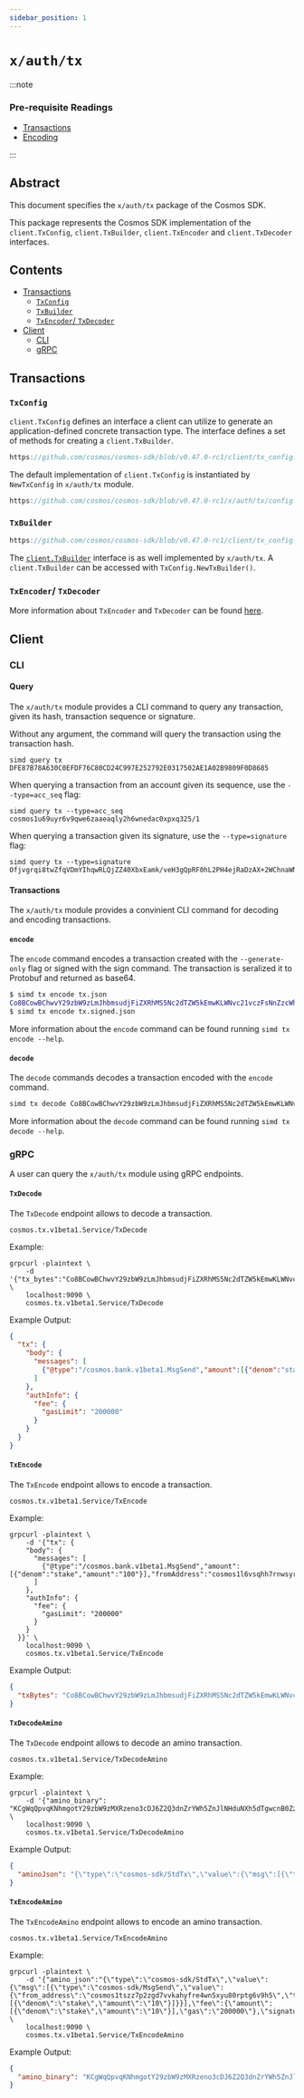 ```yaml
---
sidebar_position: 1
---
```


# `x/auth/tx`

:::note

### Pre-requisite Readings

* [Transactions](https://docs.cosmos.network/main/core/transactions#transaction-generation)
* [Encoding](https://docs.cosmos.network/main/core/encoding#transaction-encoding)

:::

## Abstract

This document specifies the `x/auth/tx` package of the Cosmos SDK.

This package represents the Cosmos SDK implementation of the `client.TxConfig`, `client.TxBuilder`, `client.TxEncoder` and `client.TxDecoder` interfaces.

## Contents

* [Transactions](#transactions)
    * [`TxConfig`](#txconfig)
    * [`TxBuilder`](#txbuilder)
    * [`TxEncoder`/ `TxDecoder`](#txencoder-txdecoder)
* [Client](#client)
    * [CLI](#cli)
    * [gRPC](#grpc)

## Transactions

### `TxConfig`

`client.TxConfig` defines an interface a client can utilize to generate an application-defined concrete transaction type.
The interface defines a set of methods for creating a `client.TxBuilder`.

```go reference
https://github.com/cosmos/cosmos-sdk/blob/v0.47.0-rc1/client/tx_config.go#L25-L31
```

The default implementation of `client.TxConfig` is instantiated by `NewTxConfig` in `x/auth/tx` module.

```go reference
https://github.com/cosmos/cosmos-sdk/blob/v0.47.0-rc1/x/auth/tx/config.go#L22-L28
```

### `TxBuilder`

```go reference
https://github.com/cosmos/cosmos-sdk/blob/v0.47.0-rc1/client/tx_config.go#L33-L50
```

The [`client.TxBuilder`](https://docs.cosmos.network/main/core/transactions#transaction-generation) interface is as well implemented by `x/auth/tx`.
A `client.TxBuilder` can be accessed with `TxConfig.NewTxBuilder()`.  

### `TxEncoder`/ `TxDecoder`

More information about `TxEncoder` and `TxDecoder` can be found [here](https://docs.cosmos.network/main/core/encoding#transaction-encoding).

## Client

### CLI

#### Query

The `x/auth/tx` module provides a CLI command to query any transaction, given its hash, transaction sequence or signature.

Without any argument, the command will query the transaction using the transaction hash.

```shell
simd query tx DFE87B78A630C0EFDF76C80CD24C997E252792E0317502AE1A02B9809F0D8685
```

When querying a transaction from an account given its sequence, use the `--type=acc_seq` flag:

```shell
simd query tx --type=acc_seq cosmos1u69uyr6v9qwe6zaaeaqly2h6wnedac0xpxq325/1
```

When querying a transaction given its signature, use the `--type=signature` flag:

```shell
simd query tx --type=signature Ofjvgrqi8twZfqVDmYIhqwRLQjZZ40XbxEamk/veH3gQpRF0hL2PH4ejRaDzAX+2WChnaWNQJQ41ekToIi5Wqw==
```

#### Transactions

The `x/auth/tx` module provides a convinient CLI command for decoding and encoding transactions.

#### `encode`

The `encode` command encodes a transaction created with the `--generate-only` flag or signed with the sign command.
The transaction is seralized it to Protobuf and returned as base64.

```bash
$ simd tx encode tx.json
Co8BCowBChwvY29zbW9zLmJhbmsudjFiZXRhMS5Nc2dTZW5kEmwKLWNvc21vczFsNnZzcWhoN3Jud3N5cjJreXozampnM3FkdWF6OGd3Z3lsODI3NRItY29zbW9zMTU4c2FsZHlnOHBteHU3Znd2dDBkNng3amVzd3A0Z3d5a2xrNnkzGgwKBXN0YWtlEgMxMDASBhIEEMCaDA==
$ simd tx encode tx.signed.json
```

More information about the `encode` command can be found running `simd tx encode --help`.

#### `decode`

The `decode` commands decodes a transaction encoded with the `encode` command.


```bash
simd tx decode Co8BCowBChwvY29zbW9zLmJhbmsudjFiZXRhMS5Nc2dTZW5kEmwKLWNvc21vczFsNnZzcWhoN3Jud3N5cjJreXozampnM3FkdWF6OGd3Z3lsODI3NRItY29zbW9zMTU4c2FsZHlnOHBteHU3Znd2dDBkNng3amVzd3A0Z3d5a2xrNnkzGgwKBXN0YWtlEgMxMDASBhIEEMCaDA==
```

More information about the `decode` command can be found running `simd tx decode --help`.

### gRPC

A user can query the `x/auth/tx` module using gRPC endpoints.

#### `TxDecode`

The `TxDecode` endpoint allows to decode a transaction.

```shell
cosmos.tx.v1beta1.Service/TxDecode
```

Example:

```shell
grpcurl -plaintext \
    -d '{"tx_bytes":"Co8BCowBChwvY29zbW9zLmJhbmsudjFiZXRhMS5Nc2dTZW5kEmwKLWNvc21vczFsNnZzcWhoN3Jud3N5cjJreXozampnM3FkdWF6OGd3Z3lsODI3NRItY29zbW9zMTU4c2FsZHlnOHBteHU3Znd2dDBkNng3amVzd3A0Z3d5a2xrNnkzGgwKBXN0YWtlEgMxMDASBhIEEMCaDA=="}' \
    localhost:9090 \
    cosmos.tx.v1beta1.Service/TxDecode
```

Example Output:

```json
{
  "tx": {
    "body": {
      "messages": [
        {"@type":"/cosmos.bank.v1beta1.MsgSend","amount":[{"denom":"stake","amount":"100"}],"fromAddress":"cosmos1l6vsqhh7rnwsyr2kyz3jjg3qduaz8gwgyl8275","toAddress":"cosmos158saldyg8pmxu7fwvt0d6x7jeswp4gwyklk6y3"}
      ]
    },
    "authInfo": {
      "fee": {
        "gasLimit": "200000"
      }
    }
  }
}
```

#### `TxEncode`

The `TxEncode` endpoint allows to encode a transaction.

```shell
cosmos.tx.v1beta1.Service/TxEncode
```

Example:

```shell
grpcurl -plaintext \
    -d '{"tx": {
    "body": {
      "messages": [
        {"@type":"/cosmos.bank.v1beta1.MsgSend","amount":[{"denom":"stake","amount":"100"}],"fromAddress":"cosmos1l6vsqhh7rnwsyr2kyz3jjg3qduaz8gwgyl8275","toAddress":"cosmos158saldyg8pmxu7fwvt0d6x7jeswp4gwyklk6y3"}
      ]
    },
    "authInfo": {
      "fee": {
        "gasLimit": "200000"
      }
    }
  }}' \
    localhost:9090 \
    cosmos.tx.v1beta1.Service/TxEncode
```

Example Output:

```json
{
  "txBytes": "Co8BCowBChwvY29zbW9zLmJhbmsudjFiZXRhMS5Nc2dTZW5kEmwKLWNvc21vczFsNnZzcWhoN3Jud3N5cjJreXozampnM3FkdWF6OGd3Z3lsODI3NRItY29zbW9zMTU4c2FsZHlnOHBteHU3Znd2dDBkNng3amVzd3A0Z3d5a2xrNnkzGgwKBXN0YWtlEgMxMDASBhIEEMCaDA=="
}
```

#### `TxDecodeAmino`

The `TxDecode` endpoint allows to decode an amino transaction.

```shell
cosmos.tx.v1beta1.Service/TxDecodeAmino
```

Example:

```shell
grpcurl -plaintext \
    -d '{"amino_binary": "KCgWqQpvqKNhmgotY29zbW9zMXRzeno3cDJ6Z2Q3dnZrYWh5ZnJlNHduNXh5dTgwcnB0ZzZ2OWg1Ei1jb3Ntb3MxdHN6ejdwMnpnZDd2dmthaHlmcmU0d241eHl1ODBycHRnNnY5aDUaCwoFc3Rha2USAjEwEhEKCwoFc3Rha2USAjEwEMCaDCIGZm9vYmFy"}' \
    localhost:9090 \
    cosmos.tx.v1beta1.Service/TxDecodeAmino
```

Example Output:

```json
{
  "aminoJson": "{\"type\":\"cosmos-sdk/StdTx\",\"value\":{\"msg\":[{\"type\":\"cosmos-sdk/MsgSend\",\"value\":{\"from_address\":\"cosmos1tszz7p2zgd7vvkahyfre4wn5xyu80rptg6v9h5\",\"to_address\":\"cosmos1tszz7p2zgd7vvkahyfre4wn5xyu80rptg6v9h5\",\"amount\":[{\"denom\":\"stake\",\"amount\":\"10\"}]}}],\"fee\":{\"amount\":[{\"denom\":\"stake\",\"amount\":\"10\"}],\"gas\":\"200000\"},\"signatures\":null,\"memo\":\"foobar\",\"timeout_height\":\"0\"}}"
}
```

#### `TxEncodeAmino`

The `TxEncodeAmino` endpoint allows to encode an amino transaction.

```shell
cosmos.tx.v1beta1.Service/TxEncodeAmino
```

Example:

```shell
grpcurl -plaintext \
    -d '{"amino_json":"{\"type\":\"cosmos-sdk/StdTx\",\"value\":{\"msg\":[{\"type\":\"cosmos-sdk/MsgSend\",\"value\":{\"from_address\":\"cosmos1tszz7p2zgd7vvkahyfre4wn5xyu80rptg6v9h5\",\"to_address\":\"cosmos1tszz7p2zgd7vvkahyfre4wn5xyu80rptg6v9h5\",\"amount\":[{\"denom\":\"stake\",\"amount\":\"10\"}]}}],\"fee\":{\"amount\":[{\"denom\":\"stake\",\"amount\":\"10\"}],\"gas\":\"200000\"},\"signatures\":null,\"memo\":\"foobar\",\"timeout_height\":\"0\"}}"}' \
    localhost:9090 \
    cosmos.tx.v1beta1.Service/TxEncodeAmino
```

Example Output:

```json
{
  "amino_binary": "KCgWqQpvqKNhmgotY29zbW9zMXRzeno3cDJ6Z2Q3dnZrYWh5ZnJlNHduNXh5dTgwcnB0ZzZ2OWg1Ei1jb3Ntb3MxdHN6ejdwMnpnZDd2dmthaHlmcmU0d241eHl1ODBycHRnNnY5aDUaCwoFc3Rha2USAjEwEhEKCwoFc3Rha2USAjEwEMCaDCIGZm9vYmFy"
}
```
